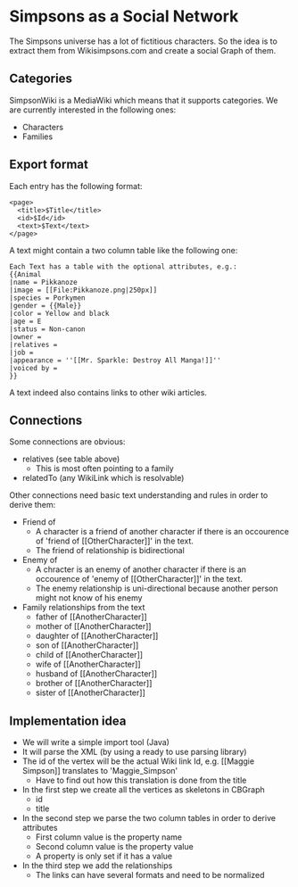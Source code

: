 # Simpsons as a Social Network

The Simpsons universe has a lot of fictitious characters. So the idea is to extract them from Wikisimpsons.com and create a social Graph of them.

## Categories

SimpsonWiki is a MediaWiki which means that it supports categories. We are currently interested in the following ones:

* Characters
* Families

## Export format

Each entry has the following format:

```
<page>
  <title>$Title</title>
  <id>$Id</id>
  <text>$Text</text>
</page>
```

A text might contain a two column table like the following one:

```
Each Text has a table with the optional attributes, e.g.:
{{Animal
|name = Pikkanoze
|image = [[File:Pikkanoze.png|250px]]
|species = Porkymen
|gender = {{Male}}
|color = Yellow and black
|age = E
|status = Non-canon
|owner = 
|relatives = 
|job =  
|appearance = ''[[Mr. Sparkle: Destroy All Manga!]]''
|voiced by = 
}}
```

A text indeed also contains links to other wiki articles.

## Connections

Some connections are obvious:

* relatives (see table above)
  * This is most often pointing to a family
* relatedTo (any WikiLink which is resolvable)

Other connections need basic text understanding and rules in order to derive them:

* Friend of
  * A character is a friend of another character if there is an occourence of 'friend of [[OtherCharacter]]' in the text.
  * The friend of relationship is bidirectional 
* Enemy of
  * A chracter is an enemy of another character if there is an occourence of 'enemy of [[OtherCharacter]]' in the text.
  * The enemy relationship is uni-directional because another person might not know of his enemy
* Family relationships from the text
  * father of [[AnotherCharacter]]
  * mother of [[AnotherCharacter]]
  * daughter of [[AnotherCharacter]]
  * son of [[AnotherCharacter]]
  * child of [[AnotherCharacter]]
  * wife of [[AnotherCharacter]]
  * husband of [[AnotherCharacter]]
  * brother of [[AnotherCharacter]]
  * sister of [[AnotherCharacter]]
  
## Implementation idea

* We will write a simple import tool (Java) 
* It will parse the XML (by using a ready to use parsing library)
* The id of the vertex will be the actual Wiki link Id, e.g. [[Maggie Simpson]] translates to 'Maggie_Simpson'
  * Have to find out how this translation is done from the title
* In the first step we create all the vertices as skeletons in CBGraph
  * id
  * title
* In the second step we parse the two column tables in order to derive attributes
  * First column value is the property name
  * Second column value is the property value
  * A property is only set if it has a value
* In the third step we add the relationships
  * The links can have several formats and need to be normalized
  
